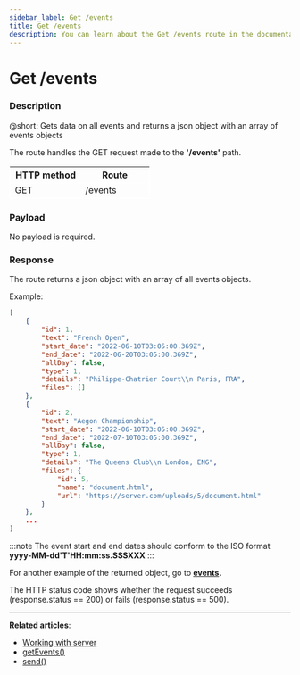 ```yaml
---
sidebar_label: Get /events
title: Get /events
description: You can learn about the Get /events route in the documentation of the DHTMLX JavaScript Event Calendar library. Browse developer guides and API reference, try out code examples and live demos, and download a free 30-day evaluation version of DHTMLX Event Calendar.
---
```


# Get /events

### Description

@short: Gets data on all events and returns a json object with an array of events objects

The route handles the GET request made to the **'/events'** path.

<table style="border: 1px solid white; border-collapse: collapse; width:50%">
<thead style="border: 1px solid white; border-collapse: collapse;">
<th style="width:25%">HTTP method</th>
<th style="width:25%">Route</th>
</thead>
<tbody style="border: 1px solid white; border-collapse: collapse">
<tr>
<td>GET</td>
<td>/events</td>
</tr>
</tbody>
</table>


### Payload

No payload is required.


### Response

The route returns a json object with an array of all events objects. 

Example:

~~~json
[
    {
        "id": 1,
        "text": "French Open",
        "start_date": "2022-06-10T03:05:00.369Z",
        "end_date": "2022-06-20T03:05:00.369Z",
        "allDay": false,
        "type": 1,
        "details": "Philippe-Chatrier Court\\n Paris, FRA",
        "files": []
    },
    {
        "id": 2,
        "text": "Aegon Championship",
        "start_date": "2022-06-10T03:05:00.369Z",
        "end_date": "2022-07-10T03:05:00.369Z",
        "allDay": false,
        "type": 1,
        "details": "The Queens Club\\n London, ENG",
        "files": {
            "id": 5,
            "name": "document.html",
            "url": "https://server.com/uploads/5/document.html"
        }
    },
    ...
]
~~~

:::note
The event start and end dates should conform to the ISO format **yyyy-MM-dd'T'HH:mm:ss.SSSXXX**
:::

For another example of the returned object, go to [**events**](api/config/js_eventcalendar_events_config.md).

The HTTP status code shows whether the request succeeds (response.status == 200) or fails (response.status == 500).

---

**Related articles**: 
- [Working with server](guides/working_with_server.md)
- [getEvents()](api/provider/rest_methods/js_eventcalendar_getevents_method.md)
- [send()](api/provider/rest_methods/js_eventcalendar_send_method.md)